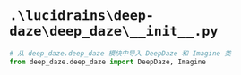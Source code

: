 # `.\lucidrains\deep-daze\deep_daze\__init__.py`

```py
# 从 deep_daze.deep_daze 模块中导入 DeepDaze 和 Imagine 类
from deep_daze.deep_daze import DeepDaze, Imagine
```